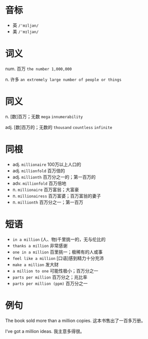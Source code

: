 # 音标

- 英 `/'mɪljən/`
- 美 `/'mɪljən/`

# 词义

num. 百万
`the number 1,000,000`

n. 许多
`an extremely large number of people or things`

# 同义

n. [数]百万；无数
`mega` `innumerability`

adj. [数]百万的；无数的
`thousand` `countless` `infinite`

# 同根

- adj. `millionaire` 100万以上人口的
- adj. `millionfold` 百万倍的
- adj. `millionth` 百万分之一的；第一百万的
- adv. `millionfold` 百万倍地
- n. `millionaire` 百万富翁；大富豪
- n. `millionairess` 百万富婆；百万富翁的妻子
- n. `millionth` 百万分之一；第一百万

# 短语

- `in a million` (人、物)千里挑一的，无与伦比的
- `thanks a million` 非常感谢
- `one in a million` 百里挑一；极稀有的人或事
- `feel like a million` [口语]感到精力十分充沛
- `make a million` 发大财
- `a million to one` 可能性极小；百万分之一
- `parts per million` 百万分之；兆比率
- `parts per million (ppm)` 百万分之一

# 例句

The book sold more than a million copies.
这本书售出了一百多万册。

I’ve got a million ideas.
我主意多得很。


